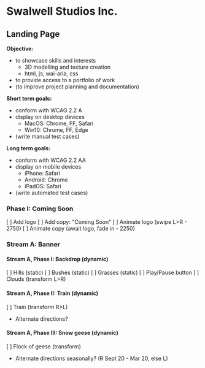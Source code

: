 # Swalwell Studios Inc.
## Landing Page

**Objective:** 
- to showcase skills and interests
  - 3D modelling and texture creation
  - html, js, wai-aria, css 
- to provide access to a portfolio of work
- (to improve project planning and documentation)

**Short term goals:**
- conform with WCAG 2.2 A
- display on desktop devices
  - MacOS: Chrome, FF, Safari
  - Win10: Chrome, FF, Edge
- (write manual test cases)

**Long term goals:**
- conform with WCAG 2.2 AA
- display on mobile devices
  - iPhone: Safari
  - Android: Chrome
  - iPadOS: Safari
- (write automated test cases)

### Phase I: Coming Soon

[ ] Add logo
[ ] Add copy: "Coming Soon"
[ ] Animate logo (swipe L>R - 2750)
[ ] Animate copy (await logo, fade in - 2250)

### Stream A: Banner

#### Stream A, Phase I: Backdrop (dynamic)

[ ] Hills (static)
[ ] Bushes (static)
[ ] Grasses (static)
[ ] Play/Pause button
[ ] Clouds (transform L>R)

#### Stream A, Phase II: Train (dynamic)

[ ] Train (transform R>L)
  - Alternate directions?

#### Stream A, Phase III: Snow geese (dynamic)

[ ] Flock of geese (transform)
  - Alternate directions seasonally? (R Sept 20 - Mar 20, else L)

<!-- ### Stream B: Portfolio

#### Stream B, Phase I: Navigation

- Links to projects?

#### Stream B, Phase II: Gallery

- Cards for featured items? -->
